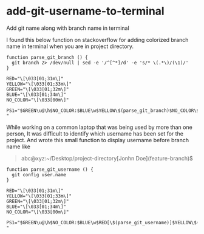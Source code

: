 # add-git-username-to-terminal
Add git name along with branch name in terminal

I found this below function on stackoverflow for adding colorized branch name in terminal when you are in project directory.
```
function parse_git_branch () {
  git branch 2> /dev/null | sed -e '/^[^*]/d' -e 's/* \(.*\)/(\1)/'
}
 
RED="\[\033[01;31m\]"
YELLOW="\[\033[01;33m\]"
GREEN="\[\033[01;32m\]"
BLUE="\[\033[01;34m\]"
NO_COLOR="\[\033[00m\]"

PS1="$GREEN\u@\h$NO_COLOR:$BLUE\w$YELLOW\$(parse_git_branch)$NO_COLOR\$ "
```
While working on a common laptop that was being used by more than one person,
It was difficult to identify which username has been set for the project.
And wrote this small function to display username before branch name like
> abc@xyz:~/Desktop/project-directory\[Jonhn Doe\](feature-branch)$
```
function parse_git_username () {
  git config user.name
}

RED="\[\033[01;31m\]"
YELLOW="\[\033[01;33m\]"
GREEN="\[\033[01;32m\]"
BLUE="\[\033[01;34m\]"
NO_COLOR="\[\033[00m\]"

PS1="$GREEN\u@\h$NO_COLOR:$BLUE\w$RED[\$(parse_git_username)]$YELLOW\$(parse_git_branch)$NO_COLOR\$ "
```
